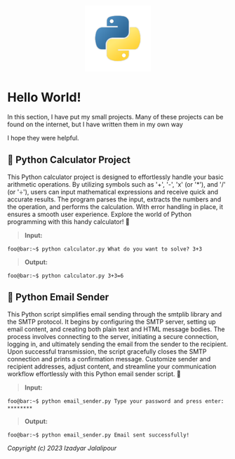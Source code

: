 
<p align=center>
  <img height="150" weight="150" src="https://raw.githubusercontent.com/github/explore/80688e429a7d4ef2fca1e82350fe8e3517d3494d/topics/python/python.png">
</p>

# Hello World!

In this section, I have put my small projects.
Many of these projects can be found on the internet, but I have written them in my own way

I hope they were helpful.

## 🧮 Python Calculator Project

This Python calculator project is designed to effortlessly handle your basic arithmetic operations. By utilizing symbols such as '+', '-', 'x' (or '*'), and '/' (or '÷'), users can input mathematical expressions and receive quick and accurate results. The program parses the input, extracts the numbers and the operation, and performs the calculation. With error handling in place, it ensures a smooth user experience. Explore the world of Python programming with this handy calculator! 🚀
> **Input:**
```console
foo@bar:~$ python calculator.py What do you want to solve? 3+3

```
>

> **Output:**
```console
foo@bar:~$ python calculator.py 3+3=6

```
>
>

## 📧 Python Email Sender

This Python script simplifies email sending through the smtplib library and the SMTP protocol. It begins by configuring the SMTP server, setting up email content, and creating both plain text and HTML message bodies. The process involves connecting to the server, initiating a secure connection, logging in, and ultimately sending the email from the sender to the recipient. Upon successful transmission, the script gracefully closes the SMTP connection and prints a confirmation message. Customize sender and recipient addresses, adjust content, and streamline your communication workflow effortlessly with this Python email sender script. 🚀
> **Input:**
```console
foo@bar:~$ python email_sender.py Type your password and press enter: ********

```
>

> **Output:**
```console
foo@bar:~$ python email_sender.py Email sent successfully!

```
>
>

*Copyright (c) 2023 Izadyar Jalalipour*
